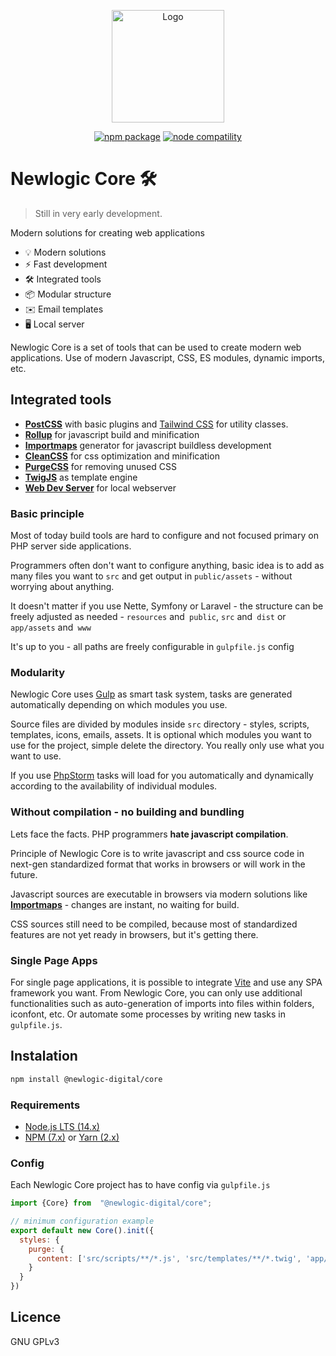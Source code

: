 <p align="center">
  <a href="https://core.devlogic.cz/" target="_blank" rel="noopener noreferrer">
    <img width="180" src="https://core.devlogic.cz/logo.png" alt="Logo">
  </a>
</p>
<p align="center">
  <a href="https://npmjs.com/package/@newlogic/core"><img src="https://img.shields.io/npm/v/@newlogic/core.svg" alt="npm package"></a>
  <a href="https://nodejs.org/en/about/releases/"><img src="https://img.shields.io/node/v/@newlogic/core.svg" alt="node compatility"></a>
</p>

# Newlogic Core 🛠️

> Still in very early development.

Modern solutions for creating web applications

- 💡 Modern solutions
- ⚡️ Fast development
- 🛠️ Integrated tools
- 📦 Modular structure
- ✉️ Email templates
- 🖥 Local server

Newlogic Core is a set of tools that can be used to create modern web applications. Use of modern Javascript, CSS, ES modules, dynamic imports, etc.

## Integrated tools
* **[PostCSS](https://postcss.org/)** with basic plugins and [Tailwind CSS](https://tailwindcss.com/) for utility classes.
* **[Rollup](https://rollupjs.org/)** for javascript build and minification
* **[Importmaps](https://github.com/WICG/import-maps)** generator for javascript buildless development
* **[CleanCSS](https://github.com/jakubpawlowicz/clean-css)** for css optimization and minification
* **[PurgeCSS](https://purgecss.com/)** for removing unused CSS
* **[TwigJS](https://purgecss.com/)** as template engine
* **[Web Dev Server](https://modern-web.dev/guides/dev-server/getting-started/)** for local webserver

### Basic principle

Most of today build tools are hard to configure and not focused primary on PHP server side applications. 

Programmers often don't want to configure anything, basic idea is to add as many files you want to `src` and get output in `public/assets` - without worrying about anything.

It doesn't matter if you use Nette, Symfony or Laravel - the structure can be freely adjusted as needed - `resources` and` public`, `src` and` dist` or `app/assets` and` www` 

It's up to you - all paths are freely configurable in `gulpfile.js` config

### Modularity

Newlogic Core uses [Gulp](https://gulpjs.com/) as smart task system, tasks are generated automatically depending on which modules you use.

Source files are divided by modules inside `src` directory - styles, scripts, templates, icons, emails, assets. It is optional which modules you want to use for the project, simple delete the directory. You really only use what you want to use.

If you use [PhpStorm](https://www.jetbrains.com/phpstorm/) tasks will load for you automatically and dynamically according to the availability of individual modules.

### Without compilation - no building and bundling

Lets face the facts. PHP programmers **hate javascript compilation**.

Principle of Newlogic Core is to write javascript and css source code in next-gen standardized format that works in browsers or will work in the future.

Javascript sources are executable in browsers via modern solutions like **[Importmaps](https://github.com/WICG/import-maps)** - changes are instant, no waiting for build.

CSS sources still need to be compiled, because most of standardized features are not yet ready in browsers, but it's getting there.

### Single Page Apps
For single page applications, it is possible to integrate [Vite](https://vitejs.dev/) and use any SPA framework you want. From Newlogic Core, you can only use additional functionalities such as auto-generation of imports into files within folders, iconfont, etc. Or automate some processes by writing new tasks in `gulpfile.js`.

## Instalation

```sh
npm install @newlogic-digital/core
```

### Requirements

- [Node.js LTS (14.x)](https://nodejs.org/en/download/)
- [NPM (7.x)](https://www.npmjs.com/package/npm) or [Yarn (2.x)](https://yarnpkg.com/)

### Config

Each Newlogic Core project has to have config via `gulpfile.js`

```js
import {Core} from  "@newlogic-digital/core";

// minimum configuration example
export default new Core().init({
  styles: {
    purge: {
      content: ['src/scripts/**/*.js', 'src/templates/**/*.twig', 'app/Presenters/templates/**/*.latte', 'temp/cdn/*.js']
    }
  }
})
```

## Licence
GNU GPLv3